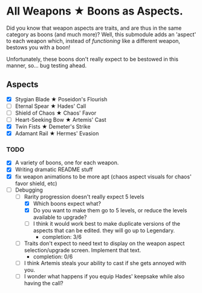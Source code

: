# All Weapons ★ Boons as Aspects.

Did you know that weapon aspects are traits, and are thus in the same category as boons (and much more)? Well, this submodule adds an 'aspect' to each weapon which, instead of *functioning* like a different weapon, bestows you with a boon!

Unfortunately, these boons don't really expect to be bestowed in this manner, so... bug testing ahead.

## Aspects
- [x] Stygian Blade ★ Poseidon's Flourish
- [ ] Eternal Spear ★ Hades' Call
- [ ] Shield of Chaos ★ Chaos' Favor
- [ ] Heart-Seeking Bow ★ Artemis' Cast
- [x] Twin Fists ★ Demeter's Strike
- [x] Adamant Rail ★ Hermes' Evasion

### TODO
- [x] A variety of boons, one for each weapon.
- [x] Writing dramatic README stuff
- [x] fix weapon animations to be more apt (chaos aspect visuals for chaos' favor shield, etc)
- [ ] Debugging
  - [ ] Rarity progression doesn't really expect 5 levels
    - [x] Which boons expect what?
    - [x] Do you want to make them go to 5 levels, or reduce the levels available to upgrade?
    - [ ] I think it would work best to make duplicate versions of the aspects that can be edited. they will go up to Legendary.
      - completion: 3/6
  - [ ] Traits don't expect to need text to display on the weapon aspect selection/upgrade screen. Implement that text.
    - completion: 0/6
  - [ ] I think Artemis steals your ability to cast if she gets annoyed with you.
  - [ ] I wonder what happens if you equip Hades' keepsake while also having the call?